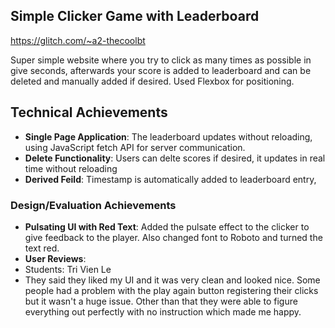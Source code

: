 ## Simple Clicker Game with Leaderboard

https://glitch.com/~a2-thecoolbt

Super simple website where you try to click as many times as possible in give seconds, afterwards your score is added to leaderboard and can be deleted and manually added if desired. Used Flexbox for positioning. 

## Technical Achievements
- **Single Page Application**: The leaderboard updates without reloading, using JavaScript fetch API for server communication.
- **Delete Functionality**: Users can delte scores if desired, it updates in real time without reloading
- **Derived Feild**: Timestamp is automatically added to leaderboard entry, 


### Design/Evaluation Achievements
- **Pulsating UI with Red Text**:  Added the pulsate effect to the clicker to give feedback to the player. Also changed font to Roboto and turned the text red.
- **User Reviews**:
- Students: Tri Vien Le
- They said they liked my UI and it was very clean and looked nice. Some people had a problem with the play again button registering their clicks but it wasn't a huge issue. Other than that they were able to figure everything out perfectly with no instruction which made me happy. 


